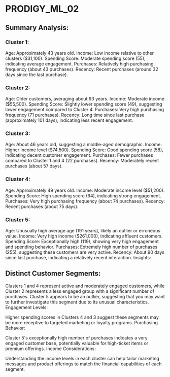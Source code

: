 # PRODIGY_ML_02

## Summary Analysis:
### Cluster 1:

Age: Approximately 43 years old.
Income: Low income relative to other clusters ($31,100).
Spending Score: Moderate spending score (55), indicating average engagement.
Purchases: Relatively high purchasing frequency (about 43 purchases).
Recency: Recent purchases (around 32 days since the last purchase).

### Cluster 2:

Age: Older customers, averaging about 93 years.
Income: Moderate income ($55,500).
Spending Score: Slightly lower spending score (49), suggesting lower engagement compared to Cluster 4.
Purchases: Very high purchasing frequency (71 purchases).
Recency: Long time since last purchase (approximately 101 days), indicating less recent engagement.

### Cluster 3:

Age: About 46 years old, suggesting a middle-aged demographic.
Income: Higher income level ($74,500).
Spending Score: Good spending score (58), indicating decent customer engagement.
Purchases: Fewer purchases compared to Cluster 1 and 4 (22 purchases).
Recency: Moderately recent purchases (about 57 days).

### Cluster 4:

Age: Approximately 49 years old.
Income: Moderate income level ($51,200).
Spending Score: High spending score (64), indicating strong engagement.
Purchases: Very high purchasing frequency (about 74 purchases).
Recency: Recent purchases (about 75 days).

### Cluster 5:

Age: Unusually high average age (191 years), likely an outlier or erroneous value.
Income: Very high income ($261,000), indicating affluent customers.
Spending Score: Exceptionally high (119), showing very high engagement and spending behavior.
Purchases: Extremely high number of purchases (255), suggesting these customers are very active.
Recency: About 90 days since last purchase, indicating a relatively recent interaction.
Insights:


## Distinct Customer Segments:

Clusters 1 and 4 represent active and moderately engaged customers, while Cluster 2 represents a less engaged group with a significant number of purchases.
Cluster 5 appears to be an outlier, suggesting that you may want to further investigate this segment due to its unusual characteristics.
Engagement Levels:

Higher spending scores in Clusters 4 and 3 suggest these segments may be more receptive to targeted marketing or loyalty programs.
Purchasing Behavior:

Cluster 5's exceptionally high number of purchases indicates a very engaged customer base, potentially valuable for high-ticket items or premium offerings.
Income Considerations:

Understanding the income levels in each cluster can help tailor marketing messages and product offerings to match the financial capabilities of each segment.
